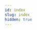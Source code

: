 ```yaml
---
id: index
slug: index
hidden: true
---
```


<!-- Do not delete this file, required for EC, you an ignore this file -->